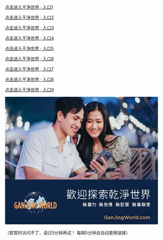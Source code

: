 [点击进入干净世界 · 入口1](https://www.nicedoor.org)
    
[点击进入干净世界 · 入口2](https://github.nicedoor.org)
    
[点击进入干净世界 · 入口3](https://www.gjdoor.xyz)
    
[点击进入干净世界 · 入口4](https://gj.330914.xyz)
    
[点击进入干净世界 · 入口5](https://www.gj999.xyz)
    
[点击进入干净世界 · 入口6](https://world-ganjing.nicedoor.org)
    
[点击进入干净世界 · 入口7](https://vivovivo.gjdoor.xyz)
    
[点击进入干净世界 · 入口8](https://enter.gj.330914.xyz)
    
[点击进入干净世界 · 入口9](https://svappp.gj999.xyz)
    
[![干净世界](https://github.com/gjsj999/gjsj999/blob/main/git-ganjing.jpg?raw=true)](https://ganjing.330914.xyz)
    
（若暂时访问不了，请过5分钟再试！ 每隔5分钟会自动更换链接）
